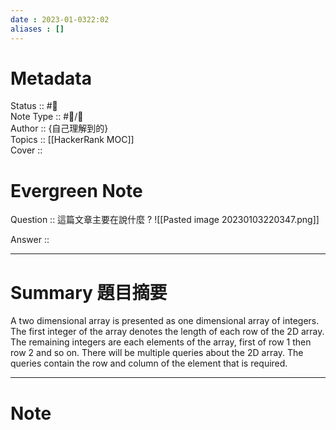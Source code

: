 ```yaml
---
date : 2023-01-0322:02
aliases : []
---
```

# Metadata
Status :: #🌱 <br>
Note Type :: #📨/🤔 <br>
Author :: {自己理解到的} <br>
Topics :: [[HackerRank MOC]]<br>
Cover ::

# Evergreen Note

Question :: 這篇文章主要在說什麼 ?
![[Pasted image 20230103220347.png]]

Answer ::

---

# Summary 題目摘要
A two dimensional array is presented as one dimensional array of integers. The first integer of the array denotes the length of each row of the 2D array. The remaining integers are each elements of the array, first of row 1 then row 2 and so on.
There will be multiple queries about the 2D array. The queries contain the row and column of the element that is required.

---

# Note